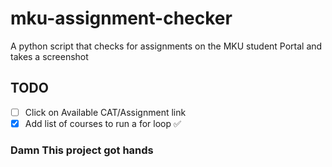 # mku-assignment-checker
A python script that checks for assignments on the MKU student Portal and takes a screenshot
## TODO
- [ ] Click on Available CAT/Assignment link
- [x] Add list of courses to run a for loop ✅

### Damn This project got hands